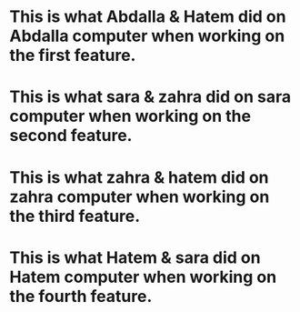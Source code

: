 #  This is what Abdalla & Hatem did on Abdalla computer when working on the first feature.

#  This is what sara & zahra did on sara computer when working on the second feature.

#  This is what zahra & hatem did on zahra computer when working on the third feature.

#  This is what Hatem & sara did on Hatem computer when working on the fourth feature.